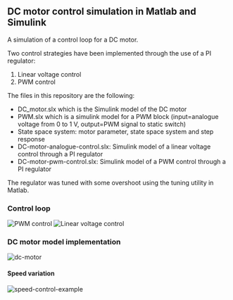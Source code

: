 ## DC motor control simulation in Matlab and Simulink

A simulation of a control loop for a DC motor.

Two control strategies have been implemented through the use of a PI regulator:

1. Linear voltage control
2. PWM control

The files in this repository are the following:

- DC_motor.slx which is the Simulink model of the DC motor
- PWM.slx which is a simulink model for a PWM block (input=analogue voltage from 0 to 1 V, output=PWM signal to static switch)
- State space system: motor parameter, state space system and step response
- DC-motor-analogue-control.slx: Simulink model of a linear voltage control through a PI regulator
- DC-motor-pwm-control.slx: Simulink model of a PWM control through a PI regulator

The regulator was tuned with some overshoot using the tuning utility in Matlab.

### Control loop
![PWM control](https://user-images.githubusercontent.com/13961654/53666004-3df3cb00-3c6d-11e9-8f61-2fe56ec14dc8.png)
![Linear voltage control](https://user-images.githubusercontent.com/13961654/53666006-3f24f800-3c6d-11e9-87f5-8113fb4e0dcb.png)

### DC motor model implementation
![dc-motor](https://user-images.githubusercontent.com/13961654/53666767-4ea54080-3c6f-11e9-9af9-219a589f9025.png)

#### Speed variation
![speed-control-example](https://user-images.githubusercontent.com/13961654/53666772-52d15e00-3c6f-11e9-933a-781240180f96.png)
